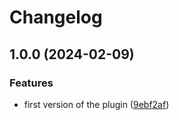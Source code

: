 # Changelog

## 1.0.0 (2024-02-09)


### Features

* first version of the plugin ([9ebf2af](https://github.com/intuiface/capacitor-plugin-screenshot/commit/9ebf2af59146cc898419c6f5f8430d5b1b4257d2))
